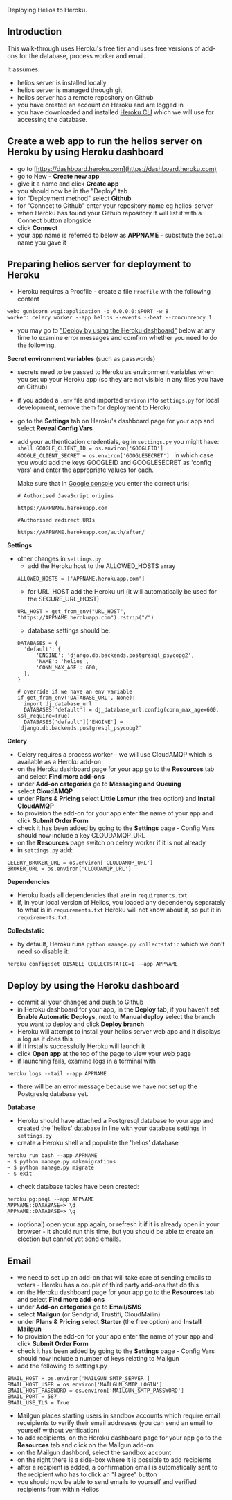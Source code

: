Deploying Helios to Heroku.

## Introduction

This walk-through uses Heroku's free tier and uses free versions of add-ons for the database, process worker and email.


It assumes:

- helios server is installed locally
- helios server is managed through git
- helios server has a remote repository on Github
- you have created an account on Heroku and are logged in
- you have downloaded and installed [Heroku CLI](https://devcenter.heroku.com/articles/heroku-cli) which we will use for accessing the database.

## Create a web app to run the helios server on Heroku by using Heroku dashboard

- go to [https://dashboard.heroku.com](https://dashboard.heroku.com)
- go to New - **Create new app**
- give it a name and click **Create app**
- you should now be in the "Deploy" tab
- for "Deployment method" select **Github**
- for "Connect to Github" enter your repository name eg helios-server
- when Heroku has found your Github repository it will list it with a Connect button alongside
- click **Connect**
- your app name is referred to below as **APPNAME** - substitute the actual name you gave it

## Preparing helios server for deployment to Heroku

- Heroku requires a Procfile - create a file `Procfile` with the following content
```shell
web: gunicorn wsgi:application -b 0.0.0.0:$PORT -w 8
worker: celery worker --app helios --events --beat --concurrency 1
```
- you may go to ["Deploy by using the Heroku dashboard"](#deploy-by-using-the-heroku-dashboard) below at any time to examine error messages and comfirm whether you need to do the following.

**Secret environment variables** (such as passwords)

- secrets need to be passed to Heroku as environment variables when you set up your Heroku app (so they are not visible in any files you have on Github)
- if you added a `.env` file and imported `environ` into `settings.py` for local development, remove them for deployment to Heroku
- go to the **Settings** tab on Heroku's dashboard page for your app and select **Reveal Config Vars**
- add your authentication credentials, eg in `settings.py` you might have:
          ```shell
          GOOGLE_CLIENT_ID = os.environ['GOOGLEID']
          GOOGLE_CLIENT_SECRET = os.environ['GOOGLESECRET']
          ```
    in which case you would add the keys GOOGLEID and GOOGLESECRET as 'config vars' and enter the appropriate values for each.
    
    Make sure that in [Google console](https://console.developers.google.com/apis/credentials) you enter the correct uris: 
    ```shell
    # Authorised JavaScript origins

    https://APPNAME.herokuapp.com

    #Authorised redirect URIs

    https://APPNAME.herokuapp.com/auth/after/
    ```


**Settings**

- other changes in `settings.py`:
    - add the Heroku host to the ALLOWED_HOSTS array
    ```shell
    ALLOWED_HOSTS = ['APPNAME.herokuapp.com']
    ```
    - for URL_HOST add the Heroku url (it will automatically be used for the SECURE_URL_HOST)
    ```shell
    URL_HOST = get_from_env("URL_HOST", "https://APPNAME.herokuapp.com").rstrip("/")
    ```
    - database settings should be:
    ```shell
    DATABASES = {
      'default': {
          'ENGINE': 'django.db.backends.postgresql_psycopg2',
          'NAME': 'helios',
          'CONN_MAX_AGE': 600,
      },
    }

    # override if we have an env variable
    if get_from_env('DATABASE_URL', None):
      import dj_database_url
      DATABASES['default'] = dj_database_url.config(conn_max_age=600, ssl_require=True)
      DATABASES['default']['ENGINE'] = 'django.db.backends.postgresql_psycopg2'
    ```


**Celery**

- Celery requires a process worker - we will use CloudAMQP which is available as a Heroku add-on
- on the Heroku dashboard page for your app go to the **Resources** tab and select **Find more add-ons**
- under **Add-on categories** go to **Messaging and Queuing**
- select **CloudAMQP**
- under **Plans & Pricing** select **Little Lemur** (the free option) and **Install CloudAMQP**
- to provision the add-on for your app enter the name of your app and click **Submit Order Form**
- check it has been added by going to the **Settings** page  - Config Vars should now include a key CLOUDAMQP_URL
- on the **Resources** page switch on celery worker if it is not already
- in `settings.py` add:
```shell
CELERY_BROKER_URL = os.environ['CLOUDAMQP_URL']
BROKER_URL = os.environ['CLOUDAMQP_URL']
```

**Dependencies**

- Heroku loads all dependencies that are in `requirements.txt`
- if, in your local version of Helios, you loaded any dependency separately to what is in `requirements.txt` Heroku will not know about it, so put it in `requirements.txt`.

**Collectstatic**

- by default, Heroku runs `python manage.py collectstatic` which we don't need so disable it:
```shell
heroku config:set DISABLE_COLLECTSTATIC=1 --app APPNAME
```

## Deploy by using the Heroku dashboard

- commit all your changes and push to Github
- in Heroku dashboard for your app, in the **Deploy** tab, if you haven't set **Enable Automatic Deploys**, next to **Manual deploy** select the branch you want to deploy and click **Deploy branch**
- Heroku will attempt to install your helios server web app and it displays a log as it does this
- if it installs successfully Heroku will launch it
- click **Open app** at the top of the page to view your web page
- if launching fails, examine logs in a terminal with
```shell
heroku logs --tail --app APPNAME
```
- there will be an error message because we have not set up the Postgreslq database yet.

**Database**

- Heroku should have attached a Postgresql database to your app and created the 'helios' database in line with your database settings in `settings.py`
- create a Heroku shell and populate the 'helios' database
```shell
heroku run bash --app APPNAME
~ $ python manage.py makemigrations
~ $ python manage.py migrate
~ $ exit
```
- check database tables have been created:
```shell
heroku pg:psql --app APPNAME
APPNAME::DATABASE=> \d
APPNAME::DATABASE=> \q
```
- (optional) open your app again, or refresh it if it is already open in your browser - it should run this time, but you should be able to create an election but cannot yet send emails.

## Email

- we need to set up an add-on that will take care of sending emails to voters - Heroku has a couple of third party add-ons that do this
- on the Heroku dashboard page for your app go to the **Resources** tab and select **Find more add-ons**
- under **Add-on categories** go to **Email/SMS**
- select **Mailgun** (or Sendgrid, Trustifi, CloudMailin)
- under **Plans & Pricing** select **Starter** (the free option) and **Install Mailgun**
- to provision the add-on for your app enter the name of your app and click **Submit Order Form**
- check it has been added by going to the **Settings** page  - Config Vars should now include a number of keys relating to Mailgun
- add the following to settings.py
```shell
EMAIL_HOST = os.environ['MAILGUN_SMTP_SERVER']
EMAIL_HOST_USER = os.environ['MAILGUN_SMTP_LOGIN']
EMAIL_HOST_PASSWORD = os.environ['MAILGUN_SMTP_PASSWORD']
EMAIL_PORT = 587
EMAIL_USE_TLS = True
```
- Mailgun places starting users in sandbox accounts which require email receipients to verify their email addresses (you can send an email to yourself without verification)
- to add recipients, on the Heroku dashboard page for your app go to the **Resources** tab and click on the Mailgun add-on 
- on the Mailgun dashbord, select the sandbox account
- on the right there is a side-box where it is possible to add recipients
- after a recipient is added, a confirmation email is automatically sent to the recipient who has to click an "I agree" button
- you should now be able to send emails to yourself and verified recipients from within Helios


